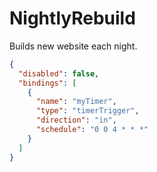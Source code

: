 # NightlyRebuild

Builds new website each night.

```json
{
  "disabled": false,
  "bindings": [
    {
      "name": "myTimer",
      "type": "timerTrigger",
      "direction": "in",
      "schedule": "0 0 4 * * *"
    }
  ]
}
```